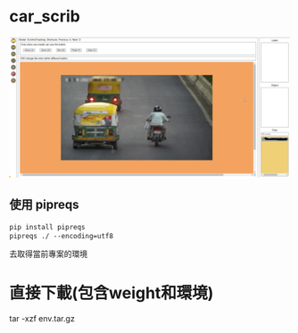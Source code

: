 # car_scrib

![](./static/labell.png)

## 使用 pipreqs 

```shell
pip install pipreqs
pipreqs ./ --encoding=utf8
```

去取得當前專案的環境


# 直接下載(包含weight和環境)


tar -xzf env.tar.gz 
